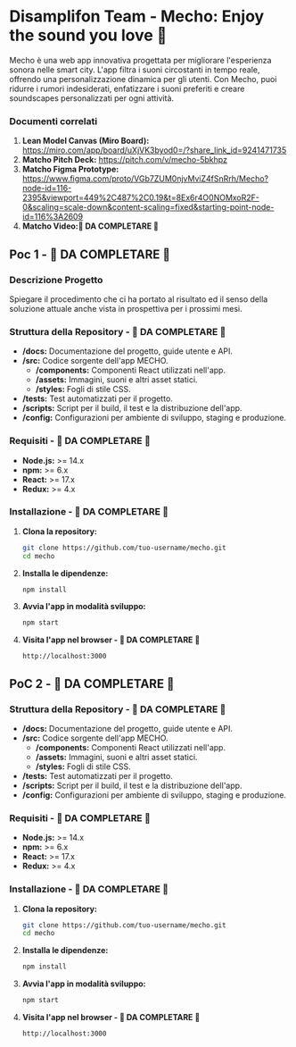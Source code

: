 # Disamplifon Team - Mecho: Enjoy the sound you love 🎼

Mecho è una web app innovativa progettata per migliorare l'esperienza sonora nelle smart city. L'app filtra i suoni circostanti in tempo reale, offrendo una personalizzazione dinamica per gli utenti. Con Mecho, puoi ridurre i rumori indesiderati, enfatizzare i suoni preferiti e creare soundscapes personalizzati per ogni attività.

### Documenti correlati

1. **Lean Model Canvas (Miro Board):** https://miro.com/app/board/uXjVK3byod0=/?share_link_id=9241471735
2. **Matcho Pitch Deck:** https://pitch.com/v/mecho-5bkhpz
3. **Matcho Figma Prototype:** https://www.figma.com/proto/VGb7ZUM0njvMviZ4fSnRrh/Mecho?node-id=116-2395&viewport=449%2C487%2C0.19&t=8Ex6r4O0NOMxoR2F-0&scaling=scale-down&content-scaling=fixed&starting-point-node-id=116%3A2609
3. **Matcho Video:🚨 DA COMPLETARE 🚨** 

## Poc 1 - 🚨 DA COMPLETARE 🚨

### Descrizione Progetto
Spiegare il procedimento che ci ha portato al risultato ed il senso della soluzione attuale anche vista in prospettiva per i prossimi mesi.

### Struttura della Repository - 🚨 DA COMPLETARE 🚨
- **/docs:** Documentazione del progetto, guide utente e API.
- **/src:** Codice sorgente dell'app MECHO.
  - **/components:** Componenti React utilizzati nell'app.
  - **/assets:** Immagini, suoni e altri asset statici.
  - **/styles:** Fogli di stile CSS.
- **/tests:** Test automatizzati per il progetto.
- **/scripts:** Script per il build, il test e la distribuzione dell'app.
- **/config:** Configurazioni per ambiente di sviluppo, staging e produzione.

### Requisiti - 🚨 DA COMPLETARE 🚨
- **Node.js:** >= 14.x
- **npm:** >= 6.x
- **React:** >= 17.x
- **Redux:** >= 4.x

### Installazione - 🚨 DA COMPLETARE 🚨
1. **Clona la repository:**
   ```sh
   git clone https://github.com/tuo-username/mecho.git
   cd mecho
   ```

2. **Installa le dipendenze:**
   ```sh
   npm install
   ```

3. **Avvia l'app in modalità sviluppo:**
   ```sh
   npm start
   ```

4. **Visita l'app nel browser - 🚨 DA COMPLETARE 🚨**
   ```
   http://localhost:3000
   ```

## PoC 2 - 🚨 DA COMPLETARE 🚨

### Struttura della Repository - 🚨 DA COMPLETARE 🚨
- **/docs:** Documentazione del progetto, guide utente e API.
- **/src:** Codice sorgente dell'app MECHO.
  - **/components:** Componenti React utilizzati nell'app.
  - **/assets:** Immagini, suoni e altri asset statici.
  - **/styles:** Fogli di stile CSS.
- **/tests:** Test automatizzati per il progetto.
- **/scripts:** Script per il build, il test e la distribuzione dell'app.
- **/config:** Configurazioni per ambiente di sviluppo, staging e produzione.

### Requisiti - 🚨 DA COMPLETARE 🚨
- **Node.js:** >= 14.x
- **npm:** >= 6.x
- **React:** >= 17.x
- **Redux:** >= 4.x

### Installazione - 🚨 DA COMPLETARE 🚨
1. **Clona la repository:**
   ```sh
   git clone https://github.com/tuo-username/mecho.git
   cd mecho
   ```

2. **Installa le dipendenze:**
   ```sh
   npm install
   ```

3. **Avvia l'app in modalità sviluppo:**
   ```sh
   npm start
   ```

4. **Visita l'app nel browser - 🚨 DA COMPLETARE 🚨**
   ```
   http://localhost:3000
   ```

